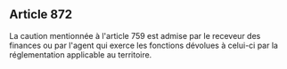 Article 872
----
La caution mentionnée à l'article 759 est admise par le receveur des finances ou
par l'agent qui exerce les fonctions dévolues à celui-ci par la réglementation
applicable au territoire.
